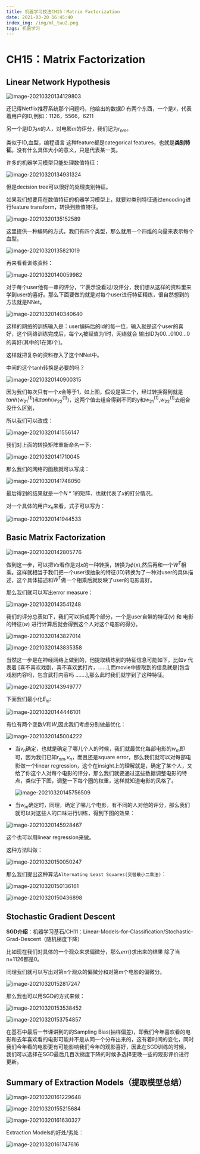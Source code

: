 ```yaml
---
title: 机器学习技法CH15：Matrix Factorization
date: 2021-03-20 16:45:40
index_img: /img/ml_twu2.png
tags: 机器学习
---
```


# CH15：Matrix Factorization

## Linear Network Hypothesis

![image-20210320134129803](https://gitee.com/Chillstep/ChillstepPictures/raw/master/master/image-20210320134129803.png)

还记得Netflix推荐系统那个问题吗，他给出的数据$D$ 有两个东西，一个是$\tilde x$，代表着用户的ID,例如：1126，5566，6211

另一个是ID为$n$的人，对电影$m$的评分，我们记为$r_{nm}$。

 类似于ID,血型，编程语言 这种feature都是categorical features，也就是**类别特征**。没有什么具体大小的意义，只是代表某一类。



许多的机器学习模型只能处理数值特征：

![image-20210320134931324](https://gitee.com/Chillstep/ChillstepPictures/raw/master/master/image-20210320134931324.png)



但是decision tree可以很好的处理类别特征。

如果我们想要用在数值特征的机器学习模型上，就要对类别特征通过encoding进行feature transform，转换到数值特征。

![image-20210320135152589](https://gitee.com/Chillstep/ChillstepPictures/raw/master/master/image-20210320135152589.png)





这里提供一种编码的方式，我们有四个类型，那么就用一个四维的向量来表示每个血型。

![image-20210320135821019](https://gitee.com/Chillstep/ChillstepPictures/raw/master/master/image-20210320135821019.png)



再来看看训练资料：

![image-20210320140059982](https://gitee.com/Chillstep/ChillstepPictures/raw/master/master/image-20210320140059982.png)

对于每个user他有一串的评分，'?'表示没看过/没评分，我们想从这样的资料里来学到user的喜好。那么下面要做的就是对每个user进行特征精炼，很自然想到的方法就是NNet。

![image-20210320140340640](https://gitee.com/Chillstep/ChillstepPictures/raw/master/master/image-20210320140340640.png)

这样的网络的训练输入是：user编码后的id的每一位，输入就是这个user的喜好，这个网络训练完成后，每个$x_i$被赋值为1时，网络就会 输出ID为00...0100...0的喜好(其中的1在第$i$个)。

这样就把复杂的资料存入了这个NNet中。



中间的这个tanh转换是必要的吗？

![image-20210320140900315](https://gitee.com/Chillstep/ChillstepPictures/raw/master/master/image-20210320140900315.png)

因为我们每次只有一个$x$会等于1，如上图，假设是第二个，经过转换得到就是 $tanh(w_{21}^{(1)})$和$tanh(w_{22}^{(1)})$，这两个值去组合得到不同的y和$w_{21}^{(1)}$,$w_{22}^{(1)}$去组合没什么区别，

所以我们可以改成：

![image-20210320141556147](https://gitee.com/Chillstep/ChillstepPictures/raw/master/master/image-20210320141556147.png)



我们对上面的转换矩阵重新命名一下:

![image-20210320141710045](https://gitee.com/Chillstep/ChillstepPictures/raw/master/master/image-20210320141710045.png)

那么我们的网络的函数就可以写成：

![image-20210320141748050](https://gitee.com/Chillstep/ChillstepPictures/raw/master/master/image-20210320141748050.png)

最后得到的结果就是一个$N*1$的矩阵，也就代表了$x$的打分情况。

对一个具体的用户$x_n$来看，式子可以写为：

![image-20210320141944533](https://gitee.com/Chillstep/ChillstepPictures/raw/master/master/image-20210320141944533.png)





## Basic Matrix Factorization

![image-20210320142805776](https://gitee.com/Chillstep/ChillstepPictures/raw/master/master/image-20210320142805776.png)

做到这一步，可以把$Vx$看作是对$x$的一种转换，转换为$\phi(x)$,然后再和一个$W^T$相乘。这样就相当于我们把一个user很抽象的特征(ID)转换为了一种对user的具体描述，这个具体描述和$W^T$做一个相乘后就反映了user的电影喜好。



那么我们就可以写出error measure：

![image-20210320143541248](https://gitee.com/Chillstep/ChillstepPictures/raw/master/master/image-20210320143541248.png)



我们的评分总表如下，我们可以拆成两个部分，一个是user自带的特征($v$) 和 电影的特征($w$) 进行计算后就会得到这个人对这个电影的得分。

![image-20210320143827014](https://gitee.com/Chillstep/ChillstepPictures/raw/master/master/image-20210320143827014.png)



![image-20210320143835358](https://gitee.com/Chillstep/ChillstepPictures/raw/master/master/image-20210320143835358.png)

当然这一步是在神经网络上做到的，他提取精炼到的特征信息可能如下，比如$v$ 代表着 [喜不喜欢戏剧，喜不喜欢武打片，......],而movie中提取到的信息就是[包含戏剧内容吗，包含武打内容吗 .......],那么此时我们就学到了这种特征。



![image-20210320143949777](https://gitee.com/Chillstep/ChillstepPictures/raw/master/master/image-20210320143949777.png)





下面我们最小化$E_{in}$:

![image-20210320144446101](https://gitee.com/Chillstep/ChillstepPictures/raw/master/master/image-20210320144446101.png)

有位有两个变数$V$和$W$,因此我们考虑分别做最优化：

![image-20210320145004222](https://gitee.com/Chillstep/ChillstepPictures/raw/master/master/image-20210320145004222.png)

- 当$v_n$确定，也就是确定了哪儿个人的时候，我们就最优化每部电影的$w_m$即可，因为我们已知$r_{nm}$,$v_n$，而且还是square error，那么我们就可以对每部电影做一个linear regression，这个在insight上的理解就是，确定了某个人，又给了你这个人对每个电影的评分，那么我们就要通过这些数据调整电影的特点，类似于下图，调整一下每个圈的权重，这样就知道电影的风格了。

  ![image-20210320145756509](https://gitee.com/Chillstep/ChillstepPictures/raw/master/master/image-20210320145756509.png)

- 当$w_m$确定时，同理，确定了哪儿个电影，有不同的人对他的评分，那么我们就可以对这些人的口味进行训练，得到下图的效果：

![image-20210320145928467](https://gitee.com/Chillstep/ChillstepPictures/raw/master/master/image-20210320145928467.png)



这个也可以用linear regression来做。



这种方法叫做：

![image-20210320150050247](https://gitee.com/Chillstep/ChillstepPictures/raw/master/master/image-20210320150050247.png)



那么我们提出这种算法`Alternating Least Squares(交替最小二乘法)`：

![image-20210320150136161](https://gitee.com/Chillstep/ChillstepPictures/raw/master/master/image-20210320150136161.png)





![image-20210320150436898](https://gitee.com/Chillstep/ChillstepPictures/raw/master/master/image-20210320150436898.png)





## Stochastic Gradient Descent

**SGD介绍**：机器学习基石/CH11：Linear-Models-for-Classification/Stochastic-Grad-Descent（随机梯度下降）



比如现在我们对具体的一个观众来求偏微分，那么$err()$求出来的结果 除了当n=1126都是0。

同理我们就可以写出对第n个观众的偏微分和对第m个电影的偏微分。

![image-20210320152817247](https://gitee.com/Chillstep/ChillstepPictures/raw/master/master/image-20210320152817247.png)



那么我也可以用SGD的方式来做：

![image-20210320153538452](https://gitee.com/Chillstep/ChillstepPictures/raw/master/master/image-20210320153538452.png)





![image-20210320153754857](https://gitee.com/Chillstep/ChillstepPictures/raw/master/master/image-20210320153754857.png)

在基石中最后一节课讲到的的Sampling Bias(抽样偏差)，即我们今年喜欢看的电影和去年喜欢看的电影可能并不是从同一个分布出来的，这有着时间的变化，同时我们今年看的电影更有可能影响我们今年的观影喜好，因此在SGD训练的时候，我们可以选择在SGD最后几百次梯度下降的时候多选择更晚一些的观影评价进行更新。



## Summary of Extraction Models（提取模型总结）

![image-20210320161229648](https://gitee.com/Chillstep/ChillstepPictures/raw/master/master/image-20210320161229648.png)





![image-20210320155215684](https://gitee.com/Chillstep/ChillstepPictures/raw/master/master/image-20210320155215684.png)





![image-20210320161630327](https://gitee.com/Chillstep/ChillstepPictures/raw/master/master/image-20210320161630327.png)



Extraction Models的好处/劣处：

![image-20210320161747616](https://gitee.com/Chillstep/ChillstepPictures/raw/master/master/image-20210320161747616.png)

